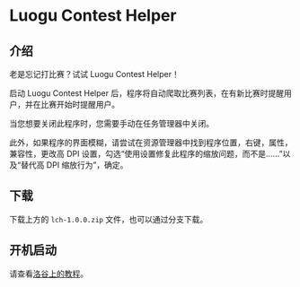 # Luogu Contest Helper

## 介绍

老是忘记打比赛？试试 Luogu Contest Helper！

启动 Luogu Contest Helper 后，程序将自动爬取比赛列表，在有新比赛时提醒用户，并在比赛开始时提醒用户。

当您想要关闭此程序时，您需要手动在任务管理器中关闭。

此外，如果程序的界面模糊，请尝试在资源管理器中找到程序位置，右键，属性，兼容性，更改高 DPI 设置，勾选“使用设置修复此程序的缩放问题，而不是……”以及“替代高 DPI 缩放行为”，确定。

## 下载

下载上方的 `lch-1.0.0.zip` 文件，也可以通过分支下载。

## 开机启动

请查看[洛谷上的教程](https://www.luogu.com/paste/cy4atpu1)。
